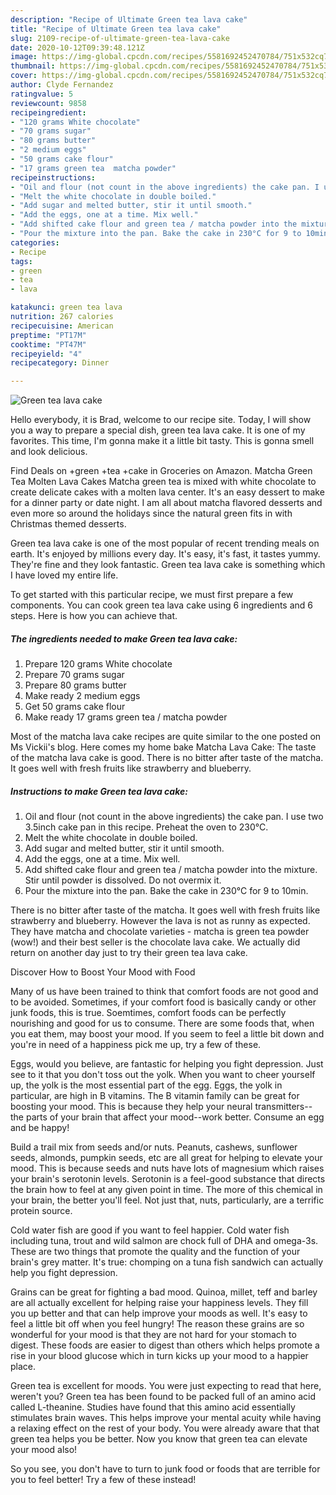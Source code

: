 ```yaml
---
description: "Recipe of Ultimate Green tea lava cake"
title: "Recipe of Ultimate Green tea lava cake"
slug: 2109-recipe-of-ultimate-green-tea-lava-cake
date: 2020-10-12T09:39:48.121Z
image: https://img-global.cpcdn.com/recipes/5581692452470784/751x532cq70/green-tea-lava-cake-recipe-main-photo.jpg
thumbnail: https://img-global.cpcdn.com/recipes/5581692452470784/751x532cq70/green-tea-lava-cake-recipe-main-photo.jpg
cover: https://img-global.cpcdn.com/recipes/5581692452470784/751x532cq70/green-tea-lava-cake-recipe-main-photo.jpg
author: Clyde Fernandez
ratingvalue: 5
reviewcount: 9858
recipeingredient:
- "120 grams White chocolate"
- "70 grams sugar"
- "80 grams butter"
- "2 medium eggs"
- "50 grams cake flour"
- "17 grams green tea  matcha powder"
recipeinstructions:
- "Oil and flour (not count in the above ingredients) the cake pan. I use two 3.5inch cake pan in this recipe. Preheat the oven to 230°C."
- "Melt the white chocolate in double boiled."
- "Add sugar and melted butter, stir it until smooth."
- "Add the eggs, one at a time. Mix well."
- "Add shifted cake flour and green tea / matcha powder into the mixture. Stir until powder is dissolved. Do not overmix it."
- "Pour the mixture into the pan. Bake the cake in 230°C for 9 to 10min."
categories:
- Recipe
tags:
- green
- tea
- lava

katakunci: green tea lava 
nutrition: 267 calories
recipecuisine: American
preptime: "PT17M"
cooktime: "PT47M"
recipeyield: "4"
recipecategory: Dinner

---
```



![Green tea lava cake](https://img-global.cpcdn.com/recipes/5581692452470784/751x532cq70/green-tea-lava-cake-recipe-main-photo.jpg)

Hello everybody, it is Brad, welcome to our recipe site. Today, I will show you a way to prepare a special dish, green tea lava cake. It is one of my favorites. This time, I'm gonna make it a little bit tasty. This is gonna smell and look delicious.

Find Deals on +green +tea +cake in Groceries on Amazon. Matcha Green Tea Molten Lava Cakes Matcha green tea is mixed with white chocolate to create delicate cakes with a molten lava center. It&#39;s an easy dessert to make for a dinner party or date night. I am all about matcha flavored desserts and even more so around the holidays since the natural green fits in with Christmas themed desserts.

Green tea lava cake is one of the most popular of recent trending meals on earth. It's enjoyed by millions every day. It's easy, it's fast, it tastes yummy. They're fine and they look fantastic. Green tea lava cake is something which I have loved my entire life.


To get started with this particular recipe, we must first prepare a few components. You can cook green tea lava cake using 6 ingredients and 6 steps. Here is how you can achieve that.

<!--inarticleads1-->

##### The ingredients needed to make Green tea lava cake:

1. Prepare 120 grams White chocolate
1. Prepare 70 grams sugar
1. Prepare 80 grams butter
1. Make ready 2 medium eggs
1. Get 50 grams cake flour
1. Make ready 17 grams green tea / matcha powder


Most of the matcha lava cake recipes are quite similar to the one posted on Ms Vickii&#39;s blog. Here comes my home bake Matcha Lava Cake: The taste of the matcha lava cake is good. There is no bitter after taste of the matcha. It goes well with fresh fruits like strawberry and blueberry. 

<!--inarticleads2-->

##### Instructions to make Green tea lava cake:

1. Oil and flour (not count in the above ingredients) the cake pan. I use two 3.5inch cake pan in this recipe. Preheat the oven to 230°C.
1. Melt the white chocolate in double boiled.
1. Add sugar and melted butter, stir it until smooth.
1. Add the eggs, one at a time. Mix well.
1. Add shifted cake flour and green tea / matcha powder into the mixture. Stir until powder is dissolved. Do not overmix it.
1. Pour the mixture into the pan. Bake the cake in 230°C for 9 to 10min.


There is no bitter after taste of the matcha. It goes well with fresh fruits like strawberry and blueberry. However the lava is not as runny as expected. They have matcha and chocolate varieties - matcha is green tea powder (wow!) and their best seller is the chocolate lava cake. We actually did return on another day just to try their green tea lava cake. 

Discover How to Boost Your Mood with Food


Many of us have been trained to think that comfort foods are not good and to be avoided. Sometimes, if your comfort food is basically candy or other junk foods, this is true. Soemtimes, comfort foods can be perfectly nourishing and good for us to consume. There are some foods that, when you eat them, may boost your mood. If you seem to feel a little bit down and you're in need of a happiness pick me up, try a few of these.

Eggs, would you believe, are fantastic for helping you fight depression. Just see to it that you don't toss out the yolk. When you want to cheer yourself up, the yolk is the most essential part of the egg. Eggs, the yolk in particular, are high in B vitamins. The B vitamin family can be great for boosting your mood. This is because they help your neural transmitters--the parts of your brain that affect your mood--work better. Consume an egg and be happy!

Build a trail mix from seeds and/or nuts. Peanuts, cashews, sunflower seeds, almonds, pumpkin seeds, etc are all great for helping to elevate your mood. This is because seeds and nuts have lots of magnesium which raises your brain's serotonin levels. Serotonin is a feel-good substance that directs the brain how to feel at any given point in time. The more of this chemical in your brain, the better you'll feel. Not just that, nuts, particularly, are a terrific protein source.

Cold water fish are good if you want to feel happier. Cold water fish including tuna, trout and wild salmon are chock full of DHA and omega-3s. These are two things that promote the quality and the function of your brain's grey matter. It's true: chomping on a tuna fish sandwich can actually help you fight depression. 

Grains can be great for fighting a bad mood. Quinoa, millet, teff and barley are all actually excellent for helping raise your happiness levels. They fill you up better and that can help improve your moods as well. It's easy to feel a little bit off when you feel hungry! The reason these grains are so wonderful for your mood is that they are not hard for your stomach to digest. These foods are easier to digest than others which helps promote a rise in your blood glucose which in turn kicks up your mood to a happier place.

Green tea is excellent for moods. You were just expecting to read that here, weren't you? Green tea has been found to be packed full of an amino acid called L-theanine. Studies have found that this amino acid essentially stimulates brain waves. This helps improve your mental acuity while having a relaxing effect on the rest of your body. You were already aware that that green tea helps you be better. Now you know that green tea can elevate your mood also!

So you see, you don't have to turn to junk food or foods that are terrible for you to feel better! Try a few of these instead!

